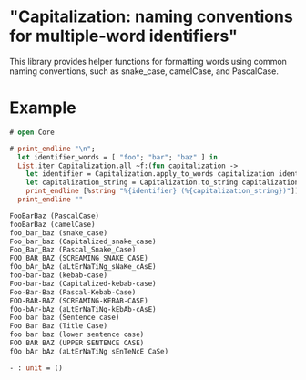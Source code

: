 "Capitalization: naming conventions for multiple-word identifiers"
==================================================================

This library provides helper functions for formatting words using common naming
conventions, such as snake_case, camelCase, and PascalCase.

# Example

```ocaml
# open Core

# print_endline "\n";
  let identifier_words = [ "foo"; "bar"; "baz" ] in
  List.iter Capitalization.all ~f:(fun capitalization ->
    let identifier = Capitalization.apply_to_words capitalization identifier_words in
    let capitalization_string = Capitalization.to_string capitalization in
    print_endline [%string "%{identifier} (%{capitalization_string})"]);
  print_endline ""

FooBarBaz (PascalCase)
fooBarBaz (camelCase)
foo_bar_baz (snake_case)
Foo_bar_baz (Capitalized_snake_case)
Foo_Bar_Baz (Pascal_Snake_Case)
FOO_BAR_BAZ (SCREAMING_SNAKE_CASE)
fOo_bAr_bAz (aLtErNaTiNg_sNaKe_cAsE)
foo-bar-baz (kebab-case)
Foo-bar-baz (Capitalized-kebab-case)
Foo-Bar-Baz (Pascal-Kebab-Case)
FOO-BAR-BAZ (SCREAMING-KEBAB-CASE)
fOo-bAr-bAz (aLtErNaTiNg-kEbAb-cAsE)
Foo bar baz (Sentence case)
Foo Bar Baz (Title Case)
foo bar baz (lower sentence case)
FOO BAR BAZ (UPPER SENTENCE CASE)
fOo bAr bAz (aLtErNaTiNg sEnTeNcE CaSe)

- : unit = ()
```
